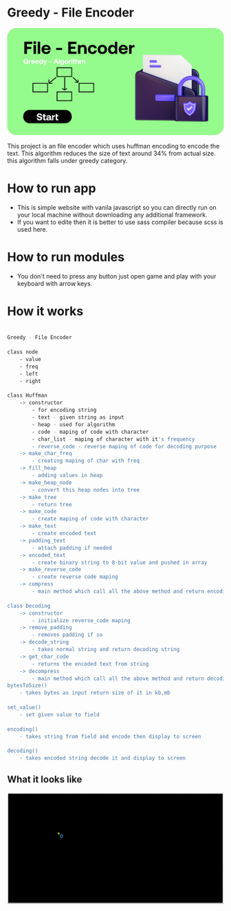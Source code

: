 # Greedy - File Encoder

<p align="center">
  <img src="6.png">
</p>


This project is an file encoder which uses huffman encoding to encode the text. This algorithm reduces the size of text around 34% from actual size. this algorithm falls under greedy category. 

# How to run app 

 * This is simple website with vanila javascript so you can directly run on your local machine without downloading any additional framework.
 * If you want to edite then it is better to use sass compiler because scss is used here. 

# How to run modules

 * You don't need to press any button just open game and play with your keyboard with arrow keys.

# How it works

```sh

Greedy - File Encoder

class node 
    - value 
    - freq
    - left
    - right

class Huffman
    -> constructor
        - for encoding string
        - text - given string as input
        - heap - used for algorithm
        - code - maping of code with character
        - char_list - maping of character with it's frequency
        - reverse_code - reverse maping of code for decoding purpose
    -> make_char_freq
        - creating maping of char with freq
    -> fill_heap
        - adding values in heap
    -> make_heap_node
        - convert this heap nodes into tree
    -> make_tree
        - return tree
    -> make_code
        - create maping of code with character
    -> make_text
        - create encoded text
    -> padding_text
        - attach padding if needed
    -> encoded_text
        - create binary string to 8-bit value and pushed in array
    -> make_reverse_code
        - create reverse code maping
    -> compress
        - main method which call all the above method and return encoding string

class Decoding
    -> constructor
        - initialize reverse_code maping
    -> remove_padding
        - removes padding if so
    -> decode_string
        - takes normal string and return decoding string
    -> get_char_code
        - returns the encoded text from string 
    -> decompress
        - main method which call all the above method and return decoding string
bytesToSize()
    - takes bytes as input return size of it in kb,mb

set_value()
    - set given value to field

encoding()
    - takes string from field and encode then display to screen

decoding()
    - takes encoded string decode it and display to screen


```
## What it looks like


<p align="center">
  <img src="0.gif">
</p>
  
